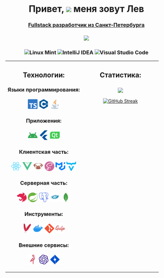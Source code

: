 <h1 align="center">Привет, <img src="https://github.com/blackcater/blackcater/raw/main/images/Hi.gif" height="32"/> меня зовут Лев</h1>
<h3 align="center"><a href ="https://followtheowlets.github.io/me/">Fullstack разработчик из Санкт-Петербурга</a></h3>
<h3 align="center">
<a href="https://t.me/teamlead_gasu"><img src="https://img.shields.io/badge/Telegram-2CA5E0?style=for-the-badge&logo=telegram&logoColor=white"></a>
</h3>
<h3 align="center">

![Linux Mint](https://img.shields.io/badge/Linux%20Mint-87CF3E?style=for-the-badge&logo=Linux%20Mint&logoColor=white)
![IntelliJ IDEA](https://img.shields.io/badge/IntelliJIDEA-000000.svg?style=for-the-badge&logo=intellij-idea&logoColor=white)
![Visual Studio Code](https://img.shields.io/badge/Visual%20Studio%20Code-0078d7.svg?style=for-the-badge&logo=visual-studio-code&logoColor=white)
</h3>
<table>
<tr>
<td valign="top" width="50%">
<div align="center">  
<h2 align="center">Технологии:</h2>
<h3 align="center"> Языки программирования: <br><br>
<img width=30 height=30 src="https://github.com/FollowTheOwlets/FollowTheOwlets/blob/main/icos/ts.svg">
<img width=30 height=30 src="https://github.com/FollowTheOwlets/FollowTheOwlets/blob/main/icos/c++.svg">
<img width=30 height=30 src="https://github.com/FollowTheOwlets/FollowTheOwlets/blob/main/icos/java.svg">
</h3>

<h3 align="center"> Приложения: <br><br>
<img width=30 height=30 src="https://github.com/FollowTheOwlets/FollowTheOwlets/blob/main/icos/android.svg">
<img width=30 height=30 src="https://github.com/FollowTheOwlets/FollowTheOwlets/blob/main/icos/flutter.svg">
<img width=30 height=30 src="https://github.com/FollowTheOwlets/FollowTheOwlets/blob/main/icos/qt.svg">
</h3>

<h3 align="center"> Клиентская часть: <br><br>
<img width=30 height=30 src="https://github.com/FollowTheOwlets/FollowTheOwlets/blob/main/icos/react.svg">
<img width=30 height=30 src="https://github.com/FollowTheOwlets/FollowTheOwlets/blob/main/icos/vue.svg">
<img width=30 height=30 src="https://github.com/FollowTheOwlets/FollowTheOwlets/blob/main/icos/pug.svg">
<img width=30 height=30 src="https://github.com/FollowTheOwlets/FollowTheOwlets/blob/main/icos/sass.svg">
<img width=30 height=30 src="https://github.com/FollowTheOwlets/FollowTheOwlets/blob/main/icos/material.svg">
<img width=30 height=30 src="https://github.com/FollowTheOwlets/FollowTheOwlets/blob/main/icos/vaadin.svg">
</h3>

<h3 align="center"> Серверная часть: <br><br>
<img width=30 height=30 src="https://github.com/FollowTheOwlets/FollowTheOwlets/blob/main/icos/nest.svg">
<img width=30 height=30 src="https://github.com/FollowTheOwlets/FollowTheOwlets/blob/main/icos/spring.svg">
<img width=30 height=30 src="https://github.com/FollowTheOwlets/FollowTheOwlets/blob/main/icos/psql.svg">
<img width=30 height=30 src="https://github.com/FollowTheOwlets/FollowTheOwlets/blob/main/icos/cassandra.svg">
<img width=30 height=30 src="https://github.com/FollowTheOwlets/FollowTheOwlets/blob/main/icos/mongo.svg">
</h3>

<h3 align="center"> Инструменты: <br><br>
<img width=30 height=30 src="https://github.com/FollowTheOwlets/FollowTheOwlets/blob/main/icos/maven.svg">
<img width=30 height=30 src="https://github.com/FollowTheOwlets/FollowTheOwlets/blob/main/icos/docker.svg">
<img width=30 height=30 src="https://github.com/FollowTheOwlets/FollowTheOwlets/blob/main/icos/git.svg">
<img width=30 height=30 src="https://github.com/FollowTheOwlets/FollowTheOwlets/blob/main/icos/gulp.svg">
</h3>

<h3 align="center"> Внешние сервисы: <br><br>
<img width=30 height=30 src="https://github.com/FollowTheOwlets/FollowTheOwlets/blob/main/icos/minio.svg">
<img width=30 height=30 src="https://github.com/FollowTheOwlets/FollowTheOwlets/blob/main/icos/openai.svg">
<img width=30 height=30 src="https://github.com/FollowTheOwlets/FollowTheOwlets/blob/main/icos/jira.svg">
</h3>
</div>
</td>
<td valign="top" width="50%">
<div align="center">  
<h2 align="center">Статистика:</h2>
<h3  align="center"><img align="center" src="https://github-profile-trophy.vercel.app/?username=FollowTheOwlets&title=MultiLanguage&column=1"></h3>

[![GitHub Streak](https://github-readme-streak-stats.herokuapp.com/?user=FollowTheOwlets)](https://git.io/streak-stats)
</div>
</td>
</tr>
</table>  

